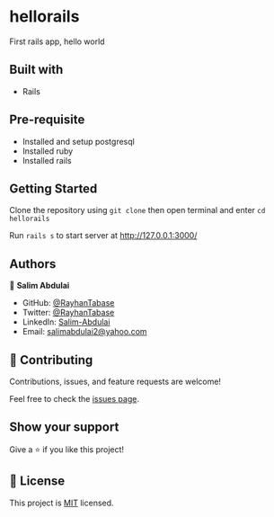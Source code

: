 # hellorails
First rails app, hello world

## Built with
- Rails

## Pre-requisite
- Installed and setup postgresql
- Installed ruby
- Installed rails

## Getting Started
Clone the repository using `git clone` then open terminal and enter `cd hellorails`

Run `rails s` to start server at http://127.0.0.1:3000/


## Authors

👤 **Salim Abdulai**

- GitHub: [@RayhanTabase](https://github.com/RayhanTabase)
- Twitter: [@RayhanTabase](https://twitter.com/@RayhanTabase)
- LinkedIn: [Salim-Abdulai](https://linkedin.com/in/salim-abdulai-5430065b)
- Email: salimabdulai2@yahoo.com

## 🤝 Contributing

Contributions, issues, and feature requests are welcome!

Feel free to check the [issues page](../../issues/).

## Show your support

Give a ⭐️ if you like this project!

## 📝 License

This project is [MIT](./MIT.md) licensed.

